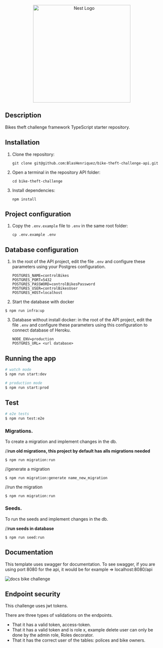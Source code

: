 <p align="center">
  <a href="http://nestjs.com/" target="blank"><img src="https://nestjs.com/img/logo_text.svg" width="320" alt="Nest Logo" /></a>
</p>

[circleci-image]: https://img.shields.io/circleci/build/github/nestjs/nest/master?token=abc123def456
[circleci-url]: https://circleci.com/gh/nestjs/nest

## Description

Bikes theft challenge framework TypeScript starter repository.

## Installation

1. Clone the repository:

   `git clone git@github.com:BlasHenriquez/bike-theft-challenge-api.git`

2. Open a terminal in the repository API folder:

   `cd bike-theft-challenge`

3. Install dependencies:

   `npm install`

## Project configuration

1. Copy the `.env.example` file to `.env` in the same root folder:

   `cp .env.example .env`

## Database configuration

1. In the root of the API project, edit the file `.env` and configure these parameters using your Postgres configuration.

   ```
   POSTGRES_NAME=controlBikes
   POSTGRES_PORT=5432
   POSTGRES_PASSWORD=controlBikesPassword
   POSTGRES_USER=controlBikesUser
   POSTGRES_HOST=localhost
   ```
2. Start the database with docker

```
$ npm run infra:up
```

3. Database without install docker: in the root of the API project, edit the file `.env` and configure these parameters using this configuration to connect database of Heroku.

   ```
   NODE_ENV=production
   POSTGRES_URL= <url database>
   ```

## Running the app

```bash
# watch mode
$ npm run start:dev

# production mode
$ npm run start:prod
```

## Test

```bash
# e2e tests
$ npm run test:e2e

```

### Migrations.

To create a migration and implement changes in the db.

//**run old migrations, this project by default has alls migrations needed**

```
$ npm run migration:run
```

//generate a migration

```
$ npm run migration:generate name_new_migration
```

//run the migration

```
$ npm run migration:run
```

### Seeds.

To run the seeds and implement changes in the db.

//**run seeds in database**
```
$ npm run seed:run
```

## Documentation

This template uses swagger for documentation.
To see swagger, if you are using port 8080 for the api, it would be for example => localhost:8080/api

![docs bike challenge](https://user-images.githubusercontent.com/19571059/192161718-590e92a6-f87e-4631-bb76-9306b7cec552.jpg)

## Endpoint security

This challenge uses jwt tokens.

There are three types of validations on the endpoints.

- That it has a valid token, access-token.
- That it has a valid token and is role x, example delete user can only be done by the admin role, Roles decorator.
- That it has the correct user of the tables: polices and bike owners.